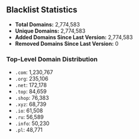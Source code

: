 ## Blacklist Statistics

- **Total Domains:** 2,774,583
- **Unique Domains:** 2,774,583
- **Added Domains Since Last Version:** 2,774,583
- **Removed Domains Since Last Version:** 0

### Top-Level Domain Distribution

-  `.com`: 1,230,767
-  `.org`: 235,106
-  `.net`: 172,178
-  `.top`: 84,659
-  `.shop`: 76,383
-  `.xyz`: 68,739
-  `.io`: 61,508
-  `.ru`: 56,589
-  `.info`: 50,230
-  `.pl`: 48,771
